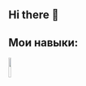 ## Hi there 👋
## Мои навыки:
<img src="![image](https://github.com/user-attachments/assets/19525e5f-401e-4fcd-afca-8b3f172ceb02)
" width="10%">

<!--
**Timka-K/Timka-K** is a ✨ _special_ ✨ repository because its `README.md` (this file) appears on your GitHub profile.

Here are some ideas to get you started:

- 🔭 I’m currently working on ...
- 🌱 I’m currently learning ...
- 👯 I’m looking to collaborate on ...
- 🤔 I’m looking for help with ...
- 💬 Ask me about ...
- 📫 How to reach me: ...
- 😄 Pronouns: ...
- ⚡ Fun fact: ...
-->
